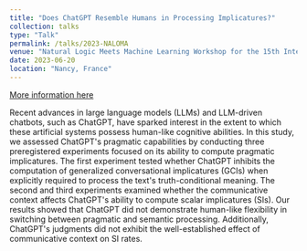 ```yaml
---
title: "Does ChatGPT Resemble Humans in Processing Implicatures?"
collection: talks
type: "Talk"
permalink: /talks/2023-NALOMA
venue: "Natural Logic Meets Machine Learning Workshop for the 15th International Conference on Computational Semantics"
date: 2023-06-20
location: "Nancy, France"
---
```


[More information here](https://sites.google.com/view/naloma4/program?authuser=0)

Recent advances in large language models (LLMs) and LLM-driven chatbots, such as ChatGPT, have sparked interest in the extent to which these artificial systems possess human-like cognitive abilities. In this study, we assessed ChatGPT's pragmatic capabilities by conducting three preregistered experiments focused on its ability to compute pragmatic implicatures. The first experiment tested whether ChatGPT inhibits the computation of generalized conversational implicatures (GCIs) when explicitly required to process the text's truth-conditional meaning. The second and third experiments examined whether the communicative context affects ChatGPT's ability to compute scalar implicatures (SIs). Our results showed that ChatGPT did not demonstrate human-like flexibility in switching between pragmatic and semantic processing. Additionally, ChatGPT's judgments did not exhibit the well-established effect of communicative context on SI rates.